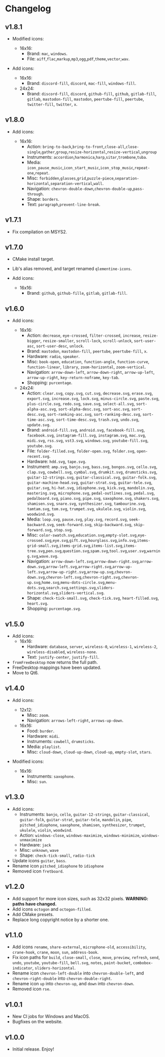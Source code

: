 # Changelog

## v1.8.1

- Modified icons:
  - 16x16:
    - Brand: `mac`, `windows`.
    - File: `aiff`,`flac`,`markup`,`mp3`,`ogg`,`pdf`,`theme`,`vector`,`wav`.

- Add icons:
  - 16x16:
    - Brand: `discord-fill`, `discord`, `mac-fill`, `windows-fill`.
  - 24x24:
    - Brand: `discord-fill`, `discord`, `github-fill`, `github`, `gitlab-fill`, `gitlab`, `mastodon-fill`, `mastodon`, `peertube-fill`, `peertube`, `twitter-fill`, `twitter`, `x`.

## v1.8.0

- Add icons:

  - 16x16:
    - Action: `bring-to-back`,`bring-to-front`,`close-all`,`close-single`,`gather`,`group`,`resize-horizontal`,`resize-vertical`,`ungroup`
    - Instruments: `accordion`,`harmonica`,`harp`,`sitar`,`trombone`,`tuba`.
    - Media: `icon_pause_music`,`icon_start_music`,`icon_stop_music`,`repeat-one`,`repeat`.
    - Misc: `forbidden`,`glasses`,`grid`,`puzzle-piece`,`separation-horizontal`,`separation-vertical`,`wall`.
    - Navigation: `chevron-double-down`,`chevron-double-up`,`pass-through`.
    - Shape: `borders`.
    - Text: `paragraph`,`prevent-line-break`.

## v1.7.1

- Fix compilation on MSYS2.

## v1.7.0

- CMake install target.
- Lib's alias removed, and target renamed `qlementine-icons`.
- Add icons:

  - 16x16:
    - Brand: `github`, `github-fille`, `gitlab`, `gitlab-fill`.

## v1.6.0

- Add icons:

  - 16x16:
    - Action: `decrease`, `eye-crossed`, `filter-crossed`, `increase`, `resize-bigger`, `resize-smaller`, `scroll-lock`, `scroll-unlock`, `sort-user-asc`, `sort-user-desc`, `unlock`.
    - Brand: `mastodon`, `mastodon-fill`, `peertube`, `peertube-fill`, `x`.
    - Hardware: `radio`, `speaker`.
    - Misc: `book-open`, `education`, `function-angle`, `function-curve`, `function-linear`, `library`, `zoom-horizontal`, `zoom-vertical`.
    - Navigation: `arrow-down-left`, `arrow-down-right`, `arrow-up-left`, `arrow-up-right`, `key-return-noframe`, `key-tab`.
    - Shopping: `purcentage`.
  - 24x24:
    - Action: `clear.svg`, `copy.svg`, `cut.svg`, `decrease.svg`, `erase.svg`, `export.svg`, `increase.svg`, `lock.svg`, `minus-circle.svg`, `paste.svg`, `plus-circle.svg`, `redo.svg`, `save.svg`, `select-all.svg`, `sort-alpha-asc.svg`, `sort-alpha-desc.svg`, `sort-asc.svg`, `sort-desc.svg`, `sort-ranking-asc.svg`, `sort-ranking-desc.svg`, `sort-time-asc.svg`, `sort-time-desc.svg`, `trash.svg`, `undo.svg`, `update.svg`.
    - Brand: `android-fill.svg`, `android.svg`, `facebook-fill.svg`, `facebook.svg`, `instagram-fill.svg`, `instagram.svg`, `mac.svg`, `midi.svg`, `rss.svg`, `vst3.svg`, `windows.svg`, `youtube-fill.svg`, `youtube.svg`.
    - File: `folder-filled.svg`, `folder-open.svg`, `folder.svg`, `open-recent.svg`.
    - Hardware: `hdd.svg`, `tape.svg`.
    - Instrument: `amp.svg`, `banjo.svg`, `bass.svg`, `bongos.svg`, `cello.svg`, `clap.svg`, `cowbell.svg`, `cymbal.svg`, `drumkit.svg`, `drumsticks.svg`, `guitar-12-strings.svg`, `guitar-classical.svg`, `guitar-folk.svg`, `guitar-machine-head.svg`, `guitar-strat.svg`, `guitar-tele.svg`, `guitar.svg`, `hi-hat.svg`, `idiophone.svg`, `kick.svg`, `mandolin.svg`, `mastering.svg`, `microphone.svg`, `pedal-outlines.svg`, `pedal.svg`, `pedalboard.svg`, `piano.svg`, `pipe.svg`, `saxophone.svg`, `shakers.svg`, `shamisen.svg`, `snare.svg`, `synthesizer.svg`, `tambourine.svg`, `tamtam.svg`, `tom.svg`, `trumpet.svg`, `ukulele.svg`, `violin.svg`, `woodwind.svg`.
    - Media: `loop.svg`, `pause.svg`, `play.svg`, `record.svg`, `seek-backward.svg`, `seek-forward.svg`, `skip-backward.svg`, `skip-forward.svg`, `stop.svg`.
    - Misc: `color-swatch.svg`,`education.svg`,`empty-slot.svg`,`eye-crossed.svg`,`eye.svg`,`gift.svg`,`hourglass.svg`,`info.svg`,`items-grid-small.svg`,`items-grid.svg`,`items-list.svg`,`items-tree.svg`,`pen.svg`,`question.svg`,`spam.svg`,`tool.svg`,`user.svg`,`warning.svg`,`wave.svg`.
    - Navigation: `arrow-down-left.svg`,`arrow-down-right.svg`,`arrow-down.svg`,`arrow-left.svg`,`arrow-right.svg`,`arrow-up-left.svg`,`arrow-up-right.svg`,`arrow-up.svg`,`chevron-down.svg`,`chevron-left.svg`,`chevron-right.svg`,`chevron-up.svg`,`home.svg`,`menu-dots-circle.svg`,`menu-dots.svg`,`search.svg`,`settings.svg`,`sliders-horizontal.svg`,`sliders-vertical.svg`.
    - Shape: `check-tick-small.svg`, `check-tick.svg`, `heart-filled.svg`, `heart.svg`.
    - Shopping: `purcentage.svg`.

## v1.5.0

- Add icons:
  - 16x16:
    - Hardware: `database`, `server`, `wireless-0`, `wireless-1`, `wireless-2`, `wireless-disabled`, `wireless-none`.
    - Text: `justify-center`, `justify-fill`.
- `fromFreeDesktop` now returns the full path.
- FreeDesktop mappings have been updated.
- Move to Qt6.

## v1.4.0

- Add icons:

  - 12x12:
    - Misc: `zoom`.
    - Navigation: `arrows-left-right`, `arrows-up-down`.
  - 16x16:
    - Food: `burder`.
    - Hardware: `midi`.
    - Instruments: `cowbell`, `drumsticks`.
    - Media: `playlist`.
    - Misc: `cloud-down`, `cloud-up-down`, `cloud-up`, `empty-slot`, `stars`.

- Modified icons:
  - 16x16:
    - Instruments: `saxophone`.
    - Misc: `sun`.

## v1.3.0

- Add icons:
  - Instruments: `banjo`, `cello`, `guitar-12-strings`, `guitar-classical`, `guitar-folk`, `guitar-strat`, `guitar-tele`, `mandolin`, `pipe`, `pitched_idiophone`, `saxophone`, `shamisen`, `synthesizer`, `trumpet`, `ukulele`, `violin`, `woodwind`.
  - Action: `windows-close`, `windows-maximize`, `windows-minimize`, `windows-unmaximize`
  - Hardware: `jack`
  - Misc: `unknown`, `wave`
  - Shape: `check-tick-small`, `radio-tick`
- Update icons `guitar`, `bass`.
- Rename icon `pitched_idiophone` to `idiophone`
- Removed icon `fretboard`.

## v1.2.0

- Add support for more icon sizes, such as 32x32 pixels. **WARNING: paths have changed.**
- Add icons `octogon` and `octogon-filled`.
- Add CMake presets.
- Replace long copyright notice by a shorter one.

## v1.1.0

- Add icons `rename`, `share-external`, `microphone-old`, `accessibility`, `crane-hook`, `crane`, `moon`, `sun`, `address-book`.
- Fix icon paths for `build`, `close-small`, `close`, `move`, `preview`, `refresh`, `send`, `undo`, `youtube`, `youtube-fill`, `bell.svg`, `notes`, `paint-bucket`, `combobox-indicator`, `sliders-horizontal`.
- Rename icon `chevron-left-double` into `chevron-double-left`, and `chevron-right-double` into `chevron-double-right`.
- Rename icon `up` into `chevron-up`, and `down` into `chevron-down`.
- Removed icon `rse`.

## v1.0.1

- New CI jobs for Windows and MacOS.
- Bugfixes on the website.

## v1.0.0

- Initial release. Enjoy!
